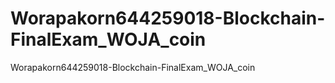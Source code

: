 # Worapakorn644259018-Blockchain-FinalExam_WOJA_coin
 Worapakorn644259018-Blockchain-FinalExam_WOJA_coin
